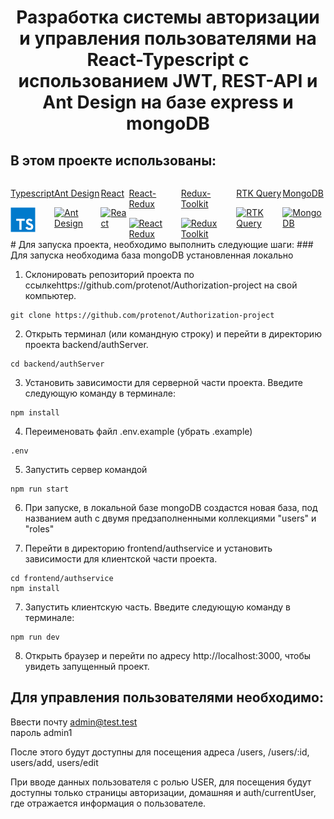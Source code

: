 <h1 align="center">Разработка системы авторизации и управления пользователями на React-Typescript с использованием JWT, REST-API и Ant Design на базе express и mongoDB</h1>

<h2>В этом проекте использованы:</h2>

<div style="display: flex;">
<a href="https://www.typescriptlang.org/" target="_blank" rel="noreferrer">
<p>Typescript</p>
        <img src="https://raw.githubusercontent.com/devicons/devicon/master/icons/typescript/typescript-original.svg" alt="TypeScript" width="40" height="40" />
</a>


<a href="https://ant.design/" target="_blank" rel="noreferrer">
<p>Ant Design</p>
    <img src="https://img.jsdelivr.com/github.com/ant-design.png" alt="Ant Design" width="40" height="40" />
</a>

<a href="https://reactjs.org/" target="_blank" rel="noreferrer">
<p>React</p>
    <img src="https://cdn.jsdelivr.net/gh/devicons/devicon/icons/react/react-original.svg" alt="React" width="40" height="40" />
</a>

<a href="https://react-redux.js.org/" target="_blank" rel="noreferrer">
<p>React-Redux</p>
    <img src="https://cdn.jsdelivr.net/gh/devicons/devicon/icons/react/react-original.svg" alt="React Redux" width="40" height="40" />
</a>

<a href="https://redux-toolkit.js.org/" target="_blank" rel="noreferrer">
<p>Redux-Toolkit</p>
    <img src="https://cdn.jsdelivr.net/gh/devicons/devicon/icons/redux/redux-original.svg" alt="Redux Toolkit" width="40" height="40" />
</a>

<a href="https://react-query.tanstack.com/" target="_blank" rel="noreferrer">
<p>RTK Query</p>
    <img src="https://redux-toolkit.js.org/img/redux.svg" alt="RTK Query" width="40" height="40" />
</a>

<a href="https://www.mongodb.com/" target="_blank" rel="noreferrer">
<p>MongoDB</p>
    <img src="https://cdn.jsdelivr.net/gh/devicons/devicon/icons/mongodb/mongodb-original.svg" alt="MongoDB" width="40" height="40" />
</a>
</div>
# Для запуска проекта, необходимо выполнить следующие шаги:
### Для запуска необходима база mongoDB установленная локально

1. Склонировать репозиторий проекта по ссылкеhttps://github.com/protenot/Authorization-project на свой компьютер.   

```
git clone https://github.com/protenot/Authorization-project

```

2. Открыть терминал (или командную строку) и перейти в  директорию проекта backend/authServer.   

```   
cd backend/authServer   

```   
3. Установить зависимости для серверной части проекта. Введите следующую команду в терминале:   

```  
npm install  
```     

4. Переименовать файл .env.example (убрать .example)   
```  
.env   
```   
5. Запустить сервер командой
```   
npm run start   
```   
6. При запуске, в локальной базе mongoDB создастся новая база, под названием auth с двумя предзаполненными  коллекциями "users" и "roles"

6. Перейти в директорию frontend/authservice и установить зависимости для клиентской части проекта.
```  
cd frontend/authservice  
npm install
```  
7. Запустить клиентскую часть. Введите следующую команду в терминале:
```
npm run dev
```

8. Открыть браузер и перейти по адресу http://localhost:3000, чтобы увидеть запущенный проект.

## Для управления пользователями необходимо:

Ввести почту admin@test.test  
пароль admin1   


После этого будут доступны для посещения адреса /users, /users/:id, users/add, users/edit    

При вводе данных пользователя с ролью USER, для посещения будyт доступны только страницы авторизации, домашняя и auth/currentUser, где отражается информация о пользователе.